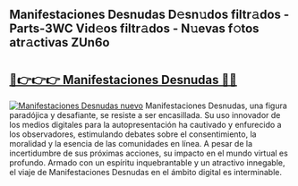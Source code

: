 ## Manifestaciones Desnudas D𝚎sn𝚞dos filtr𝚊dos - Parts-3WC Vid𝚎os filtr𝚊dos - N𝚞evas f𝚘tos atr𝚊ctivas ZUn6o

# <h2><a href="http://mb72alk.tromn.icu/?c=Manifestaciones+Desnudas">🔗👉👉👉 Manifestaciones Desnudas 🔗🔗</a></h2>

[![Manifestaciones Desnudas nuevo](https://i.imgur.com/pEAQMta.gif)](http://mb72alk.tromn.icu/?c=Manifestaciones+Desnudas)
Manifestaciones Desnudas, una figura paradójica y desafiante, se resiste a ser encasillada. Su uso innovador de los medios digitales para la autopresentación ha cautivado y enfurecido a los observadores, estimulando debates sobre el consentimiento, la moralidad y la esencia de las comunidades en línea. A pesar de la incertidumbre de sus próximas acciones, su impacto en el mundo virtual es profundo. Armado con un espíritu inquebrantable y un atractivo innegable, el viaje de Manifestaciones Desnudas en el ámbito digital es interminable.
